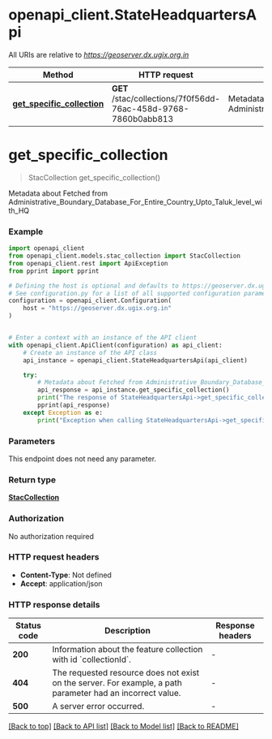 # openapi_client.StateHeadquartersApi

All URIs are relative to *https://geoserver.dx.ugix.org.in*

Method | HTTP request | Description
------------- | ------------- | -------------
[**get_specific_collection**](StateHeadquartersApi.md#get_specific_collection) | **GET** /stac/collections/7f0f56dd-76ac-458d-9768-7860b0abb813 | Metadata about Fetched from Administrative_Boundary_Database_For_Entire_Country_Upto_Taluk_level_with_HQ


# **get_specific_collection**
> StacCollection get_specific_collection()

Metadata about Fetched from Administrative_Boundary_Database_For_Entire_Country_Upto_Taluk_level_with_HQ

### Example


```python
import openapi_client
from openapi_client.models.stac_collection import StacCollection
from openapi_client.rest import ApiException
from pprint import pprint

# Defining the host is optional and defaults to https://geoserver.dx.ugix.org.in
# See configuration.py for a list of all supported configuration parameters.
configuration = openapi_client.Configuration(
    host = "https://geoserver.dx.ugix.org.in"
)


# Enter a context with an instance of the API client
with openapi_client.ApiClient(configuration) as api_client:
    # Create an instance of the API class
    api_instance = openapi_client.StateHeadquartersApi(api_client)

    try:
        # Metadata about Fetched from Administrative_Boundary_Database_For_Entire_Country_Upto_Taluk_level_with_HQ
        api_response = api_instance.get_specific_collection()
        print("The response of StateHeadquartersApi->get_specific_collection:\n")
        pprint(api_response)
    except Exception as e:
        print("Exception when calling StateHeadquartersApi->get_specific_collection: %s\n" % e)
```



### Parameters

This endpoint does not need any parameter.

### Return type

[**StacCollection**](StacCollection.md)

### Authorization

No authorization required

### HTTP request headers

 - **Content-Type**: Not defined
 - **Accept**: application/json

### HTTP response details

| Status code | Description | Response headers |
|-------------|-------------|------------------|
**200** | Information about the feature collection with id &#x60;collectionId&#x60;. |  -  |
**404** | The requested resource does not exist on the server. For example, a path parameter had an incorrect value. |  -  |
**500** | A server error occurred. |  -  |

[[Back to top]](#) [[Back to API list]](../README.md#documentation-for-api-endpoints) [[Back to Model list]](../README.md#documentation-for-models) [[Back to README]](../README.md)

